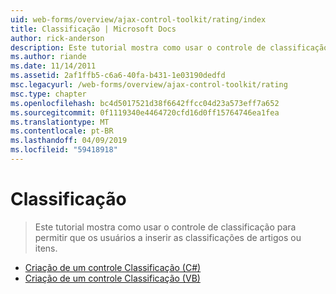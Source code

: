 ```yaml
---
uid: web-forms/overview/ajax-control-toolkit/rating/index
title: Classificação | Microsoft Docs
author: rick-anderson
description: Este tutorial mostra como usar o controle de classificação para permitir que os usuários a inserir as classificações de artigos ou itens.
ms.author: riande
ms.date: 11/14/2011
ms.assetid: 2af1ffb5-c6a6-40fa-b431-1e03190dedfd
msc.legacyurl: /web-forms/overview/ajax-control-toolkit/rating
msc.type: chapter
ms.openlocfilehash: bc4d5017521d38f6642ffcc04d23a573eff7a652
ms.sourcegitcommit: 0f1119340e4464720cfd16d0ff15764746ea1fea
ms.translationtype: MT
ms.contentlocale: pt-BR
ms.lasthandoff: 04/09/2019
ms.locfileid: "59418918"
---
```

# <a name="rating"></a>Classificação

> Este tutorial mostra como usar o controle de classificação para permitir que os usuários a inserir as classificações de artigos ou itens.


- [Criação de um controle Classificação (C#)](creating-a-rating-control-cs.md)
- [Criação de um controle Classificação (VB)](creating-a-rating-control-vb.md)
